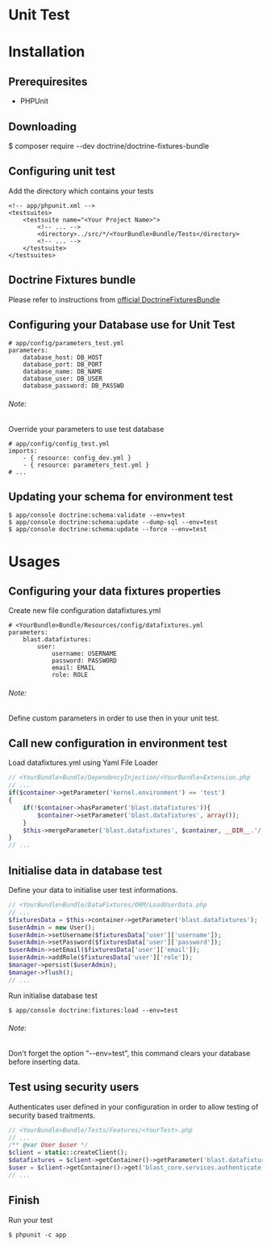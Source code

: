# Unit Test


Installation
============

Prerequiresites
---------------

* PHPUnit

Downloading
-----------

  $ composer require --dev doctrine/doctrine-fixtures-bundle


Configuring unit test
---------------------

Add the directory which contains your tests

```
<!-- app/phpunit.xml -->
<testsuites>
    <testsuite name="<Your Project Name>">
        <!-- ... -->
        <directory>../src/*/<YourBundle>Bundle/Tests</directory>
        <!-- ... -->
    </testsuite>
</testsuites>
```

Doctrine Fixtures bundle
------------------------

Please refer to instructions from [official DoctrineFixturesBundle](http://symfony.com/doc/current/bundles/DoctrineFixturesBundle/index.html)


Configuring your Database use for Unit Test
-------------------------------------------

```
# app/config/parameters_test.yml
parameters:
    database_host: DB_HOST
    database_port: DB_PORT
    database_name: DB_NAME
    database_user: DB_USER
    database_password: DB_PASSWD
```

###### Note:
Override your parameters to use test database 
```
# app/config/config_test.yml
imports:
    - { resource: config_dev.yml }
    - { resource: parameters_test.yml }
# ...
```


Updating your schema for environment test
-----------------------------------------

    $ app/console doctrine:schema:validate --env=test
    $ app/console doctrine:schema:update --dump-sql --env=test
    $ app/console doctrine:schema:update --force --env=test
    

Usages
======

Configuring your data fixtures properties
-----------------------------------------

Create new file configuration datafixtures.yml

```
# <YourBundle>Bundle/Resources/config/datafixtures.yml
parameters:
    blast.datafixtures:
        user:
            username: USERNAME
            password: PASSWORD
            email: EMAIL
            role: ROLE
```

###### Note:
Define custom parameters in order to use then in your unit test.


Call new configuration in environment test
------------------------------------------

Load datafixtures.yml using Yaml File Loader

```php
// <YourBundle>Bundle/DependencyInjection/<YourBundle>Extension.php
// ...
if($container->getParameter('kernel.environment') == 'test')
{
    if(!$container->hasParameter('blast.datafixtures')){
        $container->setParameter('blast.datafixtures', array());
    }
    $this->mergeParameter('blast.datafixtures', $container, __DIR__.'/../Resources/config/','datafixtures.yml');
}
// ...
```


Initialise data in database test
--------------------------------

Define your data to initialise user test informations.

```php
// <YourBundle>Bundle/DataFixtures/ORM/LoadUserData.php
// ...
$fixturesData = $this->container->getParameter('blast.datafixtures');
$userAdmin = new User();
$userAdmin->setUsername($fixturesData['user']['username']);
$userAdmin->setPassword($fixturesData['user']['password']);
$userAdmin->setEmail($fixturesData['user']['email']);
$userAdmin->addRole($fixturesData['user']['role']);
$manager->persist($userAdmin);
$manager->flush();
// ...
```

Run initialise database test

    $ app/console doctrine:fixtures:load --env=test
    
###### Note:
Don't forget the option "--env=test", this command clears your database before inserting data.


Test using security users
-------------------------

Authenticates user defined in your configuration in order to allow testing of security based traitments.

```php
// <YourBundle>Bundle/Tests/Features/<YourTest>.php
// ...
/** @var User $user */
$client = static::createClient();
$datafixtures = $client->getContainer()->getParameter('blast.datafixtures');
$user = $client->getContainer()->get('blast_core.services.authenticate')->authencicateUser($datafixtures['user']['username']);
// ...
```


Finish
------

Run your test

    $ phpunit -c app

